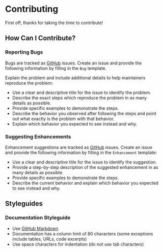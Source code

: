 # Contributing

First off, thanks for taking the time to contribute!

## How Can I Contribute?

### Reporting Bugs

Bugs are tracked as [GitHub](https://github.com/act3-ace/CoRL/issues) issues. Create an issue and provide 
the following information by filling in the `Bug` template.

Explain the problem and include additional details to help maintainers 
reproduce the problem:
- Use a clear and descriptive title for the issue to identify the problem.
- Describe the exact steps which reproduce the problem in as many details as 
  possible.
- Provide specific examples to demonstrate the steps. 
- Describe the behavior you observed after following the steps and point out 
  what exactly is the problem with that behavior.
- Explain which behavior you expected to see instead and why.

### Suggesting Enhancements

Enhancement suggestions are tracked as [GitHub](https://github.com/act3-ace/CoRL/issues) issues. Create an 
issue and provide the following information by filling in the `Enhancement`
template:

- Use a clear and descriptive title for the issue to identify the suggestion.
- Provide a step-by-step description of the suggested enhancement in as many 
  details as possible.
- Provide specific examples to demonstrate the steps.
- Describe the current behavior and explain which behavior you expected to see 
  instead and why.

## Styleguides

### Documentation Styleguide

- Use [GitHub Markdown](https://help.github.com/en/categories/writing-on-github)
- Documentation has a column limit of 80 characters (some exceptions include 
  tables, URLs, code excerpts)
- Use space characters for indentation (do not use tab characters)
